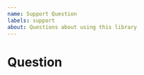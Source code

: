 ```yaml
---
name: Support Question
labels: support
about: Questions about using this library
---
```


# Question
